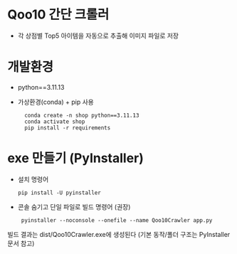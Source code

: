 # Qoo10 간단 크롤러
- 각 상점별 Top5 아이템을 자동으로 추출해 이미지 파일로 저장


# 개발환경
- python==3.11.13
- 가상환경(conda) + pip 사용
    
        conda create -n shop python==3.11.13
        conda activate shop
        pip install -r requirements



# exe 만들기 (PyInstaller)

- 설치 명령어

      pip install -U pyinstaller



- 콘솔 숨기고 단일 파일로 빌드 명령어 (권장) 

       pyinstaller --noconsole --onefile --name Qoo10Crawler app.py

빌드 결과는 dist/Qoo10Crawler.exe에 생성된다 (기본 동작/폴더 구조는 PyInstaller 문서 참고)